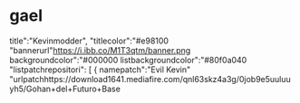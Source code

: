 # gael
title":"Kevinmodder", "titlecolor":"#e98100 "bannerurl"https://i.ibb.co/M1T3qtm/banner.png backgroundcolor":"#000000 listbackgroundcolor":"#80f0a040 "listpatchrepositori": [ { namepatch":"Evil Kevin" "urlpatchhttps://download1641.mediafire.com/qnl63skz4a3g/0job9e5uuluuyh5/Gohan+del+Futuro+Base

